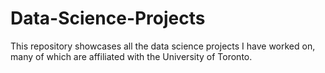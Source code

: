 # Data-Science-Projects
This repository showcases all the data science projects I have worked on, many of which are affiliated with the University of Toronto.
